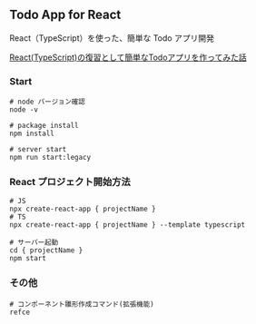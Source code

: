 ## Todo App for React

React（TypeScript）を使った、簡単な Todo アプリ開発

[React(TypeScript)の復習として簡単なTodoアプリを作ってみた話](https://zenn.dev/grazie/articles/cfb43e4b81a152)

### Start

```shell
# node バージョン確認
node -v

# package install
npm install

# server start
npm run start:legacy
```

### React プロジェクト開始方法

```shell
# JS
npx create-react-app { projectName }
# TS
npx create-react-app { projectName } --template typescript

# サーバー起動
cd { projectName }
npm start
```

### その他

```shell
# コンポーネント雛形作成コマンド(拡張機能)
refce
```
